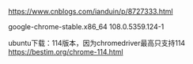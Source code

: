 https://www.cnblogs.com/ianduin/p/8727333.html

google-chrome-stable.x86_64   108.0.5359.124-1 

ubuntu下载：114版本，因为chromedriver最高只支持114
https://bestim.org/chrome-114.html